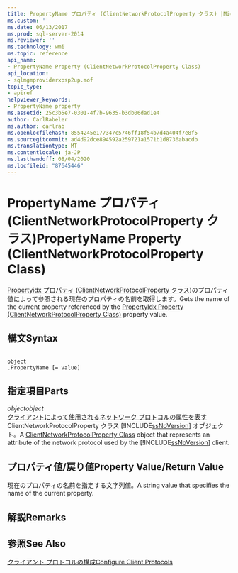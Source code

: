 ```yaml
---
title: PropertyName プロパティ (ClientNetworkProtocolProperty クラス) |Microsoft Docs
ms.custom: ''
ms.date: 06/13/2017
ms.prod: sql-server-2014
ms.reviewer: ''
ms.technology: wmi
ms.topic: reference
api_name:
- PropertyName Property (ClientNetworkProtocolProperty Class)
api_location:
- sqlmgmproviderxpsp2up.mof
topic_type:
- apiref
helpviewer_keywords:
- PropertyName property
ms.assetid: 25c3b5e7-0301-4f7b-9635-b3db06dad1e4
author: CarlRabeler
ms.author: carlrab
ms.openlocfilehash: 8554245e177347c5746ff18f54b7d4a404f7e8f5
ms.sourcegitcommit: ad4d92dce894592a259721a1571b1d8736abacdb
ms.translationtype: MT
ms.contentlocale: ja-JP
ms.lasthandoff: 08/04/2020
ms.locfileid: "87645446"
---
```

# <a name="propertyname-property-clientnetworkprotocolproperty-class"></a><span data-ttu-id="4c59c-102">PropertyName プロパティ (ClientNetworkProtocolProperty クラス)</span><span class="sxs-lookup"><span data-stu-id="4c59c-102">PropertyName Property (ClientNetworkProtocolProperty Class)</span></span>
  <span data-ttu-id="4c59c-103">[Propertyidx プロパティ (ClientNetworkProtocolProperty クラス)](clientnetworkprotocolproperty-class.md)のプロパティ値によって参照される現在のプロパティの名前を取得します。</span><span class="sxs-lookup"><span data-stu-id="4c59c-103">Gets the name of the current property referenced by the [PropertyIdx Property (ClientNetworkProtocolProperty Class)](clientnetworkprotocolproperty-class.md) property value.</span></span>  
  
## <a name="syntax"></a><span data-ttu-id="4c59c-104">構文</span><span class="sxs-lookup"><span data-stu-id="4c59c-104">Syntax</span></span>  
  
```  
  
object  
.PropertyName [= value]  
```  
  
## <a name="parts"></a><span data-ttu-id="4c59c-105">指定項目</span><span class="sxs-lookup"><span data-stu-id="4c59c-105">Parts</span></span>  
 <span data-ttu-id="4c59c-106">*object*</span><span class="sxs-lookup"><span data-stu-id="4c59c-106">*object*</span></span>  
 <span data-ttu-id="4c59c-107">[クライアントによって使用されるネットワーク プロトコルの属性を表す](clientnetworkprotocolproperty-class.md) ClientNetworkProtocolProperty クラス [!INCLUDE[ssNoVersion](../../../includes/ssnoversion-md.md)] オブジェクト。</span><span class="sxs-lookup"><span data-stu-id="4c59c-107">A [ClientNetworkProtocolProperty Class](clientnetworkprotocolproperty-class.md) object that represents an attribute of the network protocol used by the [!INCLUDE[ssNoVersion](../../../includes/ssnoversion-md.md)] client.</span></span>  
  
## <a name="property-valuereturn-value"></a><span data-ttu-id="4c59c-108">プロパティ値/戻り値</span><span class="sxs-lookup"><span data-stu-id="4c59c-108">Property Value/Return Value</span></span>  
 <span data-ttu-id="4c59c-109">現在のプロパティの名前を指定する文字列値。</span><span class="sxs-lookup"><span data-stu-id="4c59c-109">A string value that specifies the name of the current property.</span></span>  
  
## <a name="remarks"></a><span data-ttu-id="4c59c-110">解説</span><span class="sxs-lookup"><span data-stu-id="4c59c-110">Remarks</span></span>  
  
## <a name="see-also"></a><span data-ttu-id="4c59c-111">参照</span><span class="sxs-lookup"><span data-stu-id="4c59c-111">See Also</span></span>  
 [<span data-ttu-id="4c59c-112">クライアント プロトコルの構成</span><span class="sxs-lookup"><span data-stu-id="4c59c-112">Configure Client Protocols</span></span>](../../../database-engine/configure-windows/configure-client-protocols.md)  
  
  
